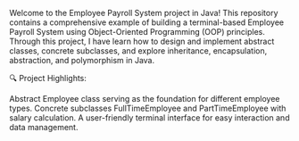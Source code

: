 Welcome to the Employee Payroll System project in Java! This repository contains a comprehensive example of building a terminal-based Employee Payroll System using Object-Oriented Programming (OOP) principles. Through this project, I have  learn how to design and implement abstract classes, concrete subclasses, and explore inheritance, encapsulation, abstraction, and polymorphism in Java.

🔍 Project Highlights:

Abstract Employee class serving as the foundation for different employee types. Concrete subclasses FullTimeEmployee and PartTimeEmployee with salary calculation. A user-friendly terminal interface for easy interaction and data management. 
